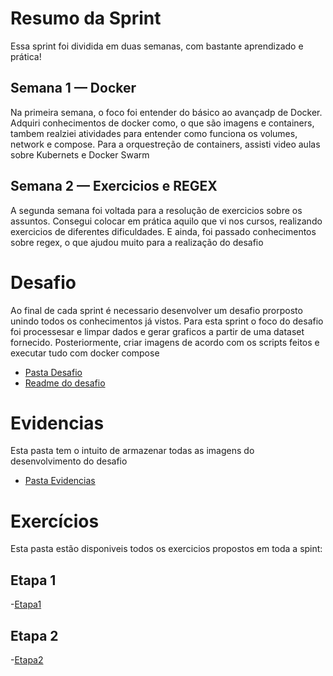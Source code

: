 # Resumo da Sprint

Essa sprint foi dividida em duas semanas, com bastante aprendizado e prática!

## Semana 1 — Docker 

Na primeira semana, o foco foi entender do básico ao avançadp de Docker.
Adquiri conhecimentos de docker como, o que são imagens e containers, tambem realziei atividades
para entender como funciona os volumes, network e compose.
Para a orquestreção de containers, assisti video aulas sobre Kubernets e Docker Swarm


## Semana 2 — Exercicios e REGEX

A segunda semana foi voltada para a resolução de exercicios sobre os assuntos. Consegui colocar em prática aquilo
que vi nos cursos, realizando exercicios de diferentes dificuldades.
E ainda, foi passado conhecimentos sobre regex, o que ajudou muito para a realização do desafio

# Desafio

Ao final de cada sprint é necessario desenvolver um desafio prorposto unindo todos os conhecimentos já vistos. Para esta sprint o foco do desafio
foi processesar e limpar dados e gerar graficos a partir de uma dataset fornecido. Posteriormente, criar imagens de acordo com os scripts feitos 
e executar tudo com docker compose

- [Pasta Desafio](./Desafio/)
- [Readme do desafio](./Desafio/README.md)

# Evidencias

Esta pasta tem o intuito de armazenar todas as imagens do desenvolvimento do desafio

- [Pasta Evidencias](./Evidencias/)

# Exercícios

Esta pasta estão disponiveis todos os exercicios propostos em toda a spint:

## Etapa 1

-[Etapa1](./Exercicios/Etapa1/)

## Etapa 2

-[Etapa2](./Exercicios/Etapa2/)


